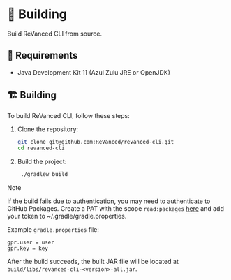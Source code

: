 # 🔨️ Building

Build ReVanced CLI from source.

## 📝 Requirements

- Java Development Kit 11 (Azul Zulu JRE or OpenJDK)

## 🏗️ Building

To build ReVanced CLI, follow these steps:

1. Clone the repository:

   ```bash
   git clone git@github.com:ReVanced/revanced-cli.git
   cd revanced-cli
   ```

2. Build the project:

   ```bash
    ./gradlew build
   ```

> [!NOTE]
> If the build fails due to authentication, you may need to authenticate to GitHub Packages.
> Create a PAT with the scope `read:packages` [here](https://github.com/settings/tokens/new?scopes=read:packages&description=ReVanced) and add your token to ~/.gradle/gradle.properties.
>
> Example `gradle.properties` file:
>
> ```properties
> gpr.user = user
> gpr.key = key
> ```

After the build succeeds, the built JAR file will be located at `build/libs/revanced-cli-<version>-all.jar`.
